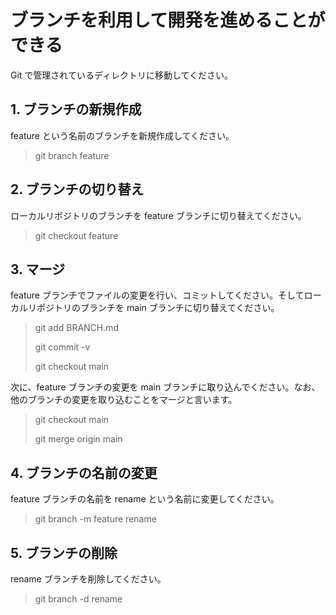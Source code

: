 # ブランチを利用して開発を進めることができる

Git で管理されているディレクトリに移動してください。

## 1. ブランチの新規作成

feature という名前のブランチを新規作成してください。

>
>git branch feature
>

## 2. ブランチの切り替え

ローカルリポジトリのブランチを feature ブランチに切り替えてください。

>
>git checkout feature
>

## 3. マージ

feature ブランチでファイルの変更を行い、コミットしてください。そしてローカルリポジトリのブランチを main ブランチに切り替えてください。

>
>git add BRANCH.md
>
>git commit -v
>
>git checkout main
>


次に、feature ブランチの変更を main ブランチに取り込んでください。なお、他のブランチの変更を取り込むことをマージと言います。

>
>git checkout main
>
>git merge origin main
>

## 4. ブランチの名前の変更

feature ブランチの名前を rename という名前に変更してください。

>
>git branch -m feature rename
>

## 5. ブランチの削除

rename ブランチを削除してください。

>
>git branch -d rename
>
